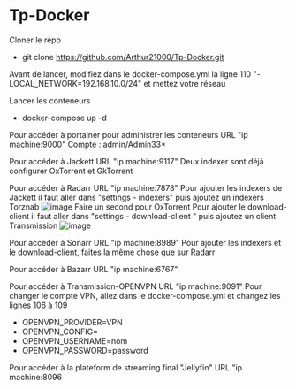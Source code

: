 # Tp-Docker

Cloner le repo
- git clone <https://github.com/Arthur21000/Tp-Docker.git>

Avant de lancer, modifiez dans le docker-compose.yml la ligne 110   "- LOCAL_NETWORK=192.168.10.0/24" et mettez votre réseau

Lancer les conteneurs
- docker-compose up -d

Pour accéder à portainer pour administrer les conteneurs URL "ip machine:9000"
Compte : admin/Admin33*

Pour accéder à Jackett URL "ip machine:9117"
Deux indexer sont déjà configurer OxTorrent et GkTorrent

Pour accéder à Radarr URL "ip machine:7878"
Pour ajouter les indexers de Jackett il faut aller dans "settings - indexers" puis ajoutez un indexers Torznab
![image](https://user-images.githubusercontent.com/56296245/157655186-2973c8c7-9725-4061-9fb5-7d37e32948c6.png)
Faire un second pour OxTorrent
Pour ajouter le download-client il faut aller dans "settings - download-client " puis ajoutez un client Transmission
![image](https://user-images.githubusercontent.com/56296245/157655912-7ed70841-b75c-411d-b7b7-2c0c074f17bb.png)


Pour accéder à Sonarr URL "ip machine:8989"
Pour ajouter les indexers et le download-client, faites la même chose que sur Radarr

Pour accéder à Bazarr URL "ip machine:6767"

Pour accéder à Transmission-OPENVPN  URL "ip machine:9091"
Pour changer le compte VPN, allez dans le docker-compose.yml et changez les lignes 106 à 109
- OPENVPN_PROVIDER=VPN
- OPENVPN_CONFIG=
- OPENVPN_USERNAME=nom
- OPENVPN_PASSWORD=password

Pour accéder à la plateform de streaming final "Jellyfin" URL "ip machine:8096
